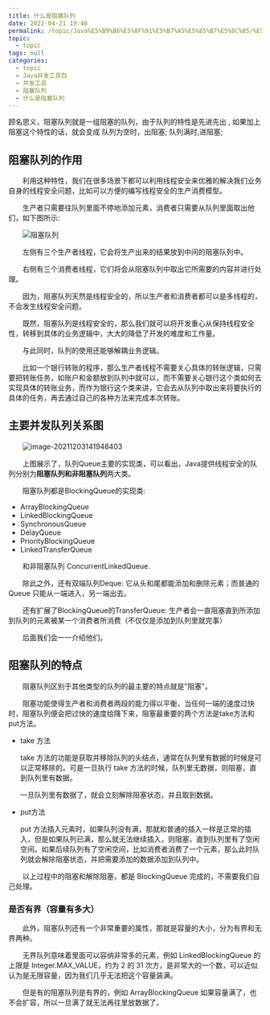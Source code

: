 ```yaml
---
title: 什么是阻塞队列
date: 2022-04-21 19:40
permalink: /topic/Java%E5%B9%B6%E5%8F%91%E5%B7%A5%E5%85%B7%E5%8C%85/%E5%B9%B6%E5%8F%91%E5%B7%A5%E5%85%B7/%E9%98%BB%E5%A1%9E%E9%98%9F%E5%88%97/%E4%BB%80%E4%B9%88%E6%98%AF%E9%98%BB%E5%A1%9E%E9%98%9F%E5%88%97
topic: 
  - topic
tags: null
categories: 
  - topic
  - Java并发工具包
  - 并发工具
  - 阻塞队列
  - 什么是阻塞队列
---
```

顾名思义，阻塞队列就是一组阻塞的队列，由于队列的特性是先进先出 , 如果加上阻塞这个特性的话，就会变成 队列为空时，出阻塞; 队列满时,进阻塞;

## 阻塞队列的作用

　　利用这种特性，我们在很多场景下都可以利用线程安全来优雅的解决我们业务自身的线程安全问题，比如可以方便的编写线程安全的生产消费模型。

　　生产者只需要往队列里面不停地添加元素，消费者只需要从队列里面取出他们，如下图所示:

　　![阻塞队列](https://www.shiyitopo.tech/uPic/%E9%98%BB%E5%A1%9E%E9%98%9F%E5%88%97.png)

　　左侧有三个生产者线程，它会将生产出来的结果放到中间的阻塞队列中。

　　右侧有三个消费者线程，它们将会从阻塞队列中取出它所需要的内容并进行处理。

　　因为，阻塞队列天然是线程安全的，所以生产者和消费者都可以是多线程的，不会发生线程安全问题。

　　既然，阻塞队列是线程安全的，那么我们就可以将开发重心从保持线程安全性，转移到具体的业务逻辑中，大大的降低了开发的难度和工作量。

　　与此同时，队列的使用还能够解耦业务逻辑。

　　比如一个银行转账的程序，那么生产者线程不需要关心具体的转账逻辑，只需要把转账任务，如账户和金额放到队列中就可以，而不需要关心银行这个类如何去实现具体的转账业务，而作为银行这个类来讲，它会去从队列中取出来将要执行的具体的任务，再去通过自己的各种方法来完成本次转账。

## 主要并发队列关系图

　　![image-20211203141948403](https://www.shiyitopo.tech/uPic/image-20211203141948403.png)

　　上图展示了，队列Queue主要的实现类，可以看出，Java提供线程安全的队列分别为**阻塞队列和非阻塞队列**两大类。

　　阻塞队列都是BlockingQueue的实现类:

+ ArrayBlockingQueue
+ LinkedBlockingQueue
+ SynchronousQueue
+ DelayQueue
+ PriorityBlockingQueue
+ LinkedTransferQueue

　　和非阻塞队列 ConcurrentLinkedQueue.

　　除此之外，还有双端队列Deque: 它从头和尾都能添加和删除元素；而普通的 Queue 只能从一端进入，另一端出去。

　　还有扩展了BlockingQueue的TransferQueue:	生产者会一直阻塞直到所添加到队列的元素被某一个消费者所消费（不仅仅是添加到队列里就完事）

　　后面我们会一一介绍他们。

## 阻塞队列的特点

　　阻塞队列区别于其他类型的队列的最主要的特点就是"阻塞"。

　　阻塞功能使得生产者和消费者两段的能力得以平衡，当任何一端的速度过快时，阻塞队列便会把过快的速度给降下来，阻塞最重要的两个方法是take方法和put方法。

+ take 方法

  take 方法的功能是获取并移除队列的头结点，通常在队列里有数据的时候是可以正常移除的。可是一旦执行 take 方法的时候，队列里无数据，则阻塞，直到队列里有数据。

  一旦队列里有数据了，就会立刻解除阻塞状态，并且取到数据。
+ put方法

  put 方法插入元素时，如果队列没有满，那就和普通的插入一样是正常的插入，但是如果队列已满，那么就无法继续插入，则阻塞，直到队列里有了空闲空间。如果后续队列有了空闲空间，比如消费者消费了一个元素，那么此时队列就会解除阻塞状态，并把需要添加的数据添加到队列中。

　　以上过程中的阻塞和解除阻塞，都是 BlockingQueue 完成的，不需要我们自己处理。

### 是否有界（容量有多大）

　　此外，阻塞队列还有一个非常重要的属性，那就是容量的大小，分为有界和无界两种。

　　无界队列意味着里面可以容纳非常多的元素，例如 LinkedBlockingQueue 的上限是 Integer.MAX_VALUE，约为 2 的 31 次方，是非常大的一个数，可以近似认为是无限容量，因为我们几乎无法把这个容量装满。

　　但是有的阻塞队列是有界的，例如 ArrayBlockingQueue 如果容量满了，也不会扩容，所以一旦满了就无法再往里放数据了。
